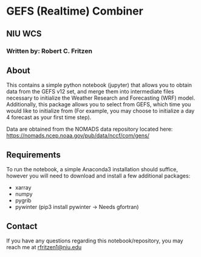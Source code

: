 # GEFS (Realtime) Combiner
## NIU WCS
### Written by: Robert C. Fritzen

## About
This contains a simple python notebook (jupyter) that allows you to obtain data from the GEFS v12 set, and merge them into intermediate files necessary to initialize the Weather Research and Forecasting (WRF) model. Additionally, this package allows you to select from GEFS, which time you would like to initialize from (For example, you may choose to initialize a day 4 forecast as your first time step).

Data are obtained from the NOMADS data repository located here: https://nomads.ncep.noaa.gov/pub/data/nccf/com/gens/

## Requirements
To run the notebook, a simple Anaconda3 installation should suffice, however you will need to download and install a few additional packages:

* xarray
* numpy
* pygrib
* pywinter (pip3 install pywinter -> Needs gfortran)

## Contact
If you have any questions regarding this notebook/repository, you may reach me at rfritzen1@niu.edu